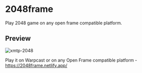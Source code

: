 # 2048frame
Play 2048 game on any open frame compatible platform.

## Preview
![xmtp-2048](https://github.com/Vamsieth/2048-frame/assets/121611896/8448a2e7-68e6-4575-9456-b6392cece877)

Play it on Warpcast or on any Open Frame compatible platform - https://2048frame.netlify.app/
